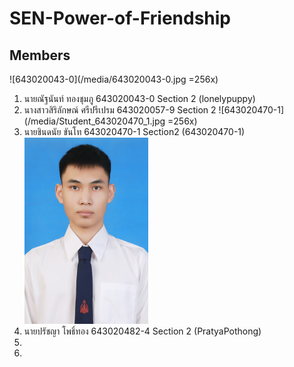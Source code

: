 # SEN-Power-of-Friendship
## Members
![643020043-0](/media/643020043-0.jpg =256x)
1. นายณัฐนันท์ ทองชุมภู 643020043-0 Section 2 (lonelypuppy)
2. นางสาวสิริลักษณ์ ศรีปรีเปรม 643020057-9 Section 2
![643020470-1](/media/Student_643020470_1.jpg =256x)
3. นายชินดนัย ขันโท 643020470-1 Section2 (643020470-1)
![643020043-0](/media/Student_643020482_4.jpg)
4. นายปรัชญา โพธิ์ทอง 643020482-4 Section 2 (PratyaPothong)
5. 
6. 
